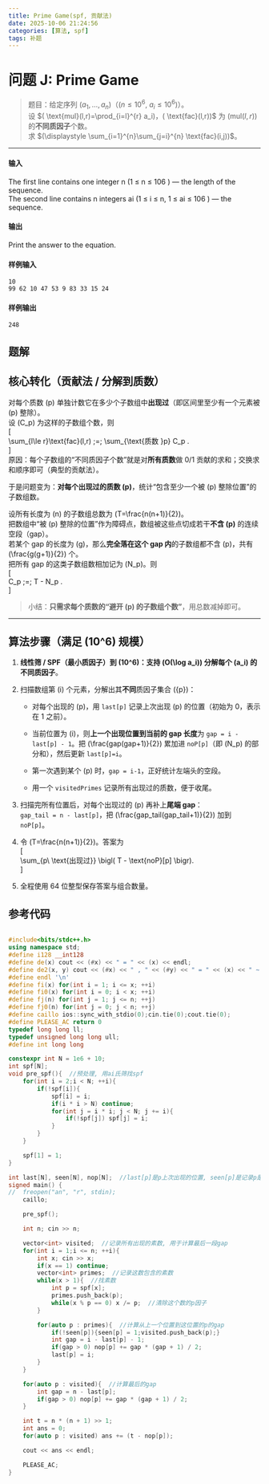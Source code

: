 ```yaml
---
title: Prime Game(spf, 贡献法)
date: 2025-10-06 21:24:56
categories: [算法, spf]
tags: 补题
---
```


#  问题 J: Prime Game

> 题目：给定序列 $(a_1,\dots,a_n)$（$(n\le 10^6,\ a_i\le 10^6)$）。  
> 设 $( \text{mul}(l,r)=\prod_{i=l}^{r} a_i)，( \text{fac}(l,r))$ 为 $(\text{mul}(l,r))$ 的**不同质因子**个数。  
> 求 $(\displaystyle \sum_{i=1}^{n}\sum_{j=i}^{n} \text{fac}(i,j))$。

---
#### 输入

The first line contains one integer n (1 ≤ n ≤ 106 ) — the length of the sequence.  
The second line contains n integers ai (1 ≤ i ≤ n, 1 ≤ ai ≤ 106 ) — the sequence.  

#### 输出

Print the answer to the equation.

#### 样例输入

```
10
99 62 10 47 53 9 83 33 15 24
```

#### 样例输出

```
248
```


## 题解

##  核心转化（贡献法 / 分解到质数）

对每个质数 (p) 单独计数它在多少个子数组中**出现过**（即区间里至少有一个元素被 (p) 整除）。  
设 (C_p) 为这样的子数组个数，则  
[  
\sum_{l\le r}\text{fac}(l,r) ;=; \sum_{\text{质数 }p} C_p .  
]  
原因：每个子数组的“不同质因子个数”就是对**所有质数**做 0/1 贡献的求和；交换求和顺序即可（典型的贡献法）。

于是问题变为：**对每个出现过的质数 (p)**，统计“包含至少一个被 (p) 整除位置”的子数组数。

设所有长度为 (n) 的子数组总数为 (T=\frac{n(n+1)}{2})。  
把数组中“被 (p) 整除的位置”作为障碍点，数组被这些点切成若干**不含 (p)** 的连续空段（gap）。  
若某个 gap 的长度为 (g)，那么**完全落在这个 gap 内**的子数组都不含 (p)，共有 (\frac{g(g+1)}{2}) 个。  
把所有 gap 的这类子数组数相加记为 (N_p)。则  
[  
C_p ;=; T - N_p .  
]

> 小结：**只需求每个质数的“避开 (p) 的子数组个数”**，用总数减掉即可。

---

##  算法步骤（满足 (10^6) 规模）

1. **线性筛 / SPF（最小质因子）**到 (10^6)：支持 (O(\log a_i)) 分解每个 (a_i) 的**不同质因子**。
    
2. 扫描数组第 (i) 个元素，分解出其**不同**质因子集合 ({p})：
    
    - 对每个出现的 (p)，用 `last[p]` 记录上次出现 (p) 的位置（初始为 0，表示在 1 之前）。
        
    - 当前位置为 (i)，则**上一个出现位置到当前的 gap 长度**为 `gap = i - last[p] - 1`。把 (\frac{gap(gap+1)}{2}) 累加进 `noP[p]`（即 (N_p) 的部分和），然后更新 `last[p]=i`。
        
    - 第一次遇到某个 (p) 时，`gap = i-1`，正好统计左端头的空段。
        
    - 用一个 `visitedPrimes` 记录所有出现过的质数，便于收尾。
        
3. 扫描完所有位置后，对每个出现过的 (p) 再补上**尾端 gap**：  
    `gap_tail = n - last[p]`，把 (\frac{gap_tail(gap_tail+1)}{2}) 加到 `noP[p]`。
    
4. 令 (T=\frac{n(n+1)}{2})。答案为  
    [  
    \sum_{p\ \text{出现过}} \bigl( T - \text{noP}[p] \bigr).  
    ]
    
5. 全程使用 64 位整型保存答案与组合数量。
    

## 参考代码
```cpp

#include<bits/stdc++.h>
using namespace std;
#define i128 __int128
#define de(x) cout << (#x) << " = " << (x) << endl;
#define de2(x, y) cout << (#x) << " , " << (#y) << " = " << (x) << " ~ " << (y) << endl;
#define endl '\n'
#define fi(x) for(int i = 1; i <= x; ++i)
#define fi0(x) for(int i = 0; i < x; ++i)
#define fj(n) for(int j = 1; j <= n; ++j)
#define fj0(n) for(int j = 0; j < n; ++j)
#define caillo ios::sync_with_stdio(0);cin.tie(0);cout.tie(0);
#define PLEASE_AC return 0
typedef long long ll;
typedef unsigned long long ull;
#define int long long 

constexpr int N = 1e6 + 10;
int spf[N];
void pre_spf(){  //预处理, 用ai氏筛找spf
	for(int i = 2;i < N; ++i){
		if(!spf[i]){
			spf[i] = i;
			if(i * i > N) continue;
			for(int j = i * i; j < N; j += i){
				if(!spf[j]) spf[j] = i;
			}
		}
	}

	spf[1] = 1;
}

int last[N], seen[N], nop[N];  //last[p]是p上次出现的位置, seen[p]是记录p是不是第一次出现, nop[p]是记录不包含p的区间个数
signed main() {
//	freopen("an", "r", stdin);
	caillo;

	pre_spf();

	int n; cin >> n;

	vector<int> visited;  //记录所有出现的素数, 用于计算最后一段gap
	for(int i = 1;i <= n; ++i){
		int x; cin >> x;
		if(x == 1) continue;
		vector<int> primes;  //记录这数包含的素数
		while(x > 1){  //找素数
			int p = spf[x];
			primes.push_back(p);
			while(x % p == 0) x /= p;  //清除这个数的p因子
		}

		for(auto p : primes){  //计算从上一个位置到这位置的p的gap
			if(!seen[p]){seen[p] = 1;visited.push_back(p);}
			int gap = i - last[p] - 1;
			if(gap > 0) nop[p] += gap * (gap + 1) / 2;
			last[p] = i;
		}
	}

	for(auto p : visited){  //计算最后的gap
		int gap = n - last[p];
		if(gap > 0) nop[p] += gap * (gap + 1) / 2;
	}

	int t = n * (n + 1) >> 1;
	int ans = 0;
	for(auto p : visited) ans += (t - nop[p]);

	cout << ans << endl;

	PLEASE_AC;
}
	
```

